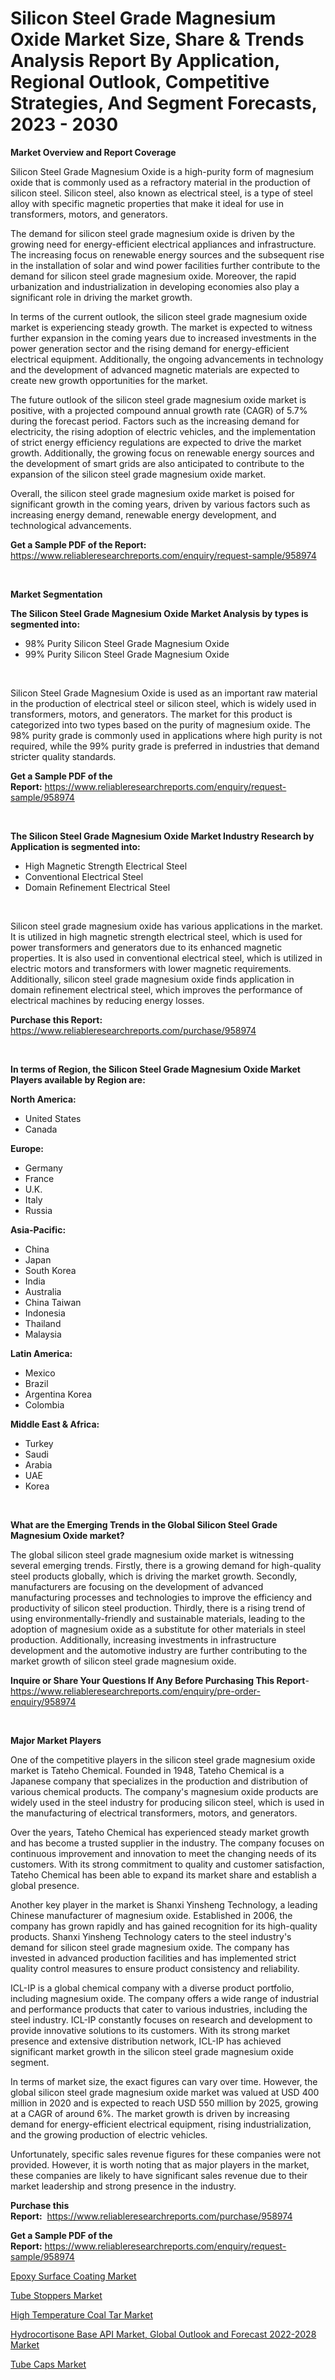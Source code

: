 <p><h1>Silicon Steel Grade Magnesium Oxide Market Size, Share & Trends Analysis Report By Application, Regional Outlook, Competitive Strategies, And Segment Forecasts, 2023 - 2030</h1></p><p><strong>Market Overview and Report Coverage</strong></p>
<p><p>Silicon Steel Grade Magnesium Oxide is a high-purity form of magnesium oxide that is commonly used as a refractory material in the production of silicon steel. Silicon steel, also known as electrical steel, is a type of steel alloy with specific magnetic properties that make it ideal for use in transformers, motors, and generators.</p><p>The demand for silicon steel grade magnesium oxide is driven by the growing need for energy-efficient electrical appliances and infrastructure. The increasing focus on renewable energy sources and the subsequent rise in the installation of solar and wind power facilities further contribute to the demand for silicon steel grade magnesium oxide. Moreover, the rapid urbanization and industrialization in developing economies also play a significant role in driving the market growth.</p><p>In terms of the current outlook, the silicon steel grade magnesium oxide market is experiencing steady growth. The market is expected to witness further expansion in the coming years due to increased investments in the power generation sector and the rising demand for energy-efficient electrical equipment. Additionally, the ongoing advancements in technology and the development of advanced magnetic materials are expected to create new growth opportunities for the market.</p><p>The future outlook of the silicon steel grade magnesium oxide market is positive, with a projected compound annual growth rate (CAGR) of 5.7% during the forecast period. Factors such as the increasing demand for electricity, the rising adoption of electric vehicles, and the implementation of strict energy efficiency regulations are expected to drive the market growth. Additionally, the growing focus on renewable energy sources and the development of smart grids are also anticipated to contribute to the expansion of the silicon steel grade magnesium oxide market.</p><p>Overall, the silicon steel grade magnesium oxide market is poised for significant growth in the coming years, driven by various factors such as increasing energy demand, renewable energy development, and technological advancements.</p></p>
<p><strong>Get a Sample PDF of the Report:</strong> <a href="https://www.reliableresearchreports.com/enquiry/request-sample/958974">https://www.reliableresearchreports.com/enquiry/request-sample/958974</a></p>
<p>&nbsp;</p>
<p><strong>Market Segmentation</strong></p>
<p><strong>The Silicon Steel Grade Magnesium Oxide Market Analysis by types is segmented into:</strong></p>
<p><ul><li>98% Purity Silicon Steel Grade Magnesium Oxide</li><li>99% Purity Silicon Steel Grade Magnesium Oxide</li></ul></p>
<p>&nbsp;</p>
<p><p>Silicon Steel Grade Magnesium Oxide is used as an important raw material in the production of electrical steel or silicon steel, which is widely used in transformers, motors, and generators. The market for this product is categorized into two types based on the purity of magnesium oxide. The 98% purity grade is commonly used in applications where high purity is not required, while the 99% purity grade is preferred in industries that demand stricter quality standards.</p></p>
<p><strong>Get a Sample PDF of the Report:</strong>&nbsp;<a href="https://www.reliableresearchreports.com/enquiry/request-sample/958974">https://www.reliableresearchreports.com/enquiry/request-sample/958974</a></p>
<p>&nbsp;</p>
<p><strong>The Silicon Steel Grade Magnesium Oxide Market Industry Research by Application is segmented into:</strong></p>
<p><ul><li>High Magnetic Strength Electrical Steel</li><li>Conventional Electrical Steel</li><li>Domain Refinement Electrical Steel</li></ul></p>
<p>&nbsp;</p>
<p><p>Silicon steel grade magnesium oxide has various applications in the market. It is utilized in high magnetic strength electrical steel, which is used for power transformers and generators due to its enhanced magnetic properties. It is also used in conventional electrical steel, which is utilized in electric motors and transformers with lower magnetic requirements. Additionally, silicon steel grade magnesium oxide finds application in domain refinement electrical steel, which improves the performance of electrical machines by reducing energy losses.</p></p>
<p><strong>Purchase this Report:</strong>&nbsp; <a href="https://www.reliableresearchreports.com/purchase/958974">https://www.reliableresearchreports.com/purchase/958974</a></p>
<p>&nbsp;</p>
<p><strong>In terms of Region, the Silicon Steel Grade Magnesium Oxide Market Players available by Region are:</strong></p>
<p>
    <p> <strong> North America: </strong>
        <ul>
            <li>United States</li>
            <li>Canada</li>
        </ul>
        </p> 
    <p> <strong> Europe: </strong>
        <ul>
            <li>Germany</li>
            <li>France</li>
            <li>U.K.</li>
            <li>Italy</li>
            <li>Russia</li>
        </ul>
        </p> 
    <p> <strong> Asia-Pacific: </strong>
        <ul>
            <li>China</li>
            <li>Japan</li>
            <li>South Korea</li>
            <li>India</li>
            <li>Australia</li>
            <li>China Taiwan</li>
            <li>Indonesia</li>
            <li>Thailand</li>
            <li>Malaysia</li>
        </ul>
        </p> 
    <p> <strong> Latin America: </strong>
        <ul>
            <li>Mexico</li>
            <li>Brazil</li>
            <li>Argentina Korea</li>
            <li>Colombia</li>
        </ul>
        </p> 
    <p> <strong> Middle East & Africa: </strong>
        <ul>
            <li>Turkey</li>
            <li>Saudi</li>
            <li>Arabia</li>
            <li>UAE</li>
            <li>Korea</li>
        </ul>
    </p>
    </p>
<p>&nbsp;</p>
<p><strong>What are the Emerging Trends in the Global Silicon Steel Grade Magnesium Oxide market?</strong></p>
<p><p>The global silicon steel grade magnesium oxide market is witnessing several emerging trends. Firstly, there is a growing demand for high-quality steel products globally, which is driving the market growth. Secondly, manufacturers are focusing on the development of advanced manufacturing processes and technologies to improve the efficiency and productivity of silicon steel production. Thirdly, there is a rising trend of using environmentally-friendly and sustainable materials, leading to the adoption of magnesium oxide as a substitute for other materials in steel production. Additionally, increasing investments in infrastructure development and the automotive industry are further contributing to the market growth of silicon steel grade magnesium oxide.</p></p>
<p><strong>Inquire or Share Your Questions If Any Before Purchasing This Report</strong>- <a href="https://www.reliableresearchreports.com/enquiry/pre-order-enquiry/958974">https://www.reliableresearchreports.com/enquiry/pre-order-enquiry/958974</a></p>
<p>&nbsp;</p>
<p><strong>Major Market Players</strong></p>
<p><p>One of the competitive players in the silicon steel grade magnesium oxide market is Tateho Chemical. Founded in 1948, Tateho Chemical is a Japanese company that specializes in the production and distribution of various chemical products. The company's magnesium oxide products are widely used in the steel industry for producing silicon steel, which is used in the manufacturing of electrical transformers, motors, and generators.</p><p>Over the years, Tateho Chemical has experienced steady market growth and has become a trusted supplier in the industry. The company focuses on continuous improvement and innovation to meet the changing needs of its customers. With its strong commitment to quality and customer satisfaction, Tateho Chemical has been able to expand its market share and establish a global presence.</p><p>Another key player in the market is Shanxi Yinsheng Technology, a leading Chinese manufacturer of magnesium oxide. Established in 2006, the company has grown rapidly and has gained recognition for its high-quality products. Shanxi Yinsheng Technology caters to the steel industry's demand for silicon steel grade magnesium oxide. The company has invested in advanced production facilities and has implemented strict quality control measures to ensure product consistency and reliability.</p><p>ICL-IP is a global chemical company with a diverse product portfolio, including magnesium oxide. The company offers a wide range of industrial and performance products that cater to various industries, including the steel industry. ICL-IP constantly focuses on research and development to provide innovative solutions to its customers. With its strong market presence and extensive distribution network, ICL-IP has achieved significant market growth in the silicon steel grade magnesium oxide segment.</p><p>In terms of market size, the exact figures can vary over time. However, the global silicon steel grade magnesium oxide market was valued at USD 400 million in 2020 and is expected to reach USD 550 million by 2025, growing at a CAGR of around 6%. The market growth is driven by increasing demand for energy-efficient electrical equipment, rising industrialization, and the growing production of electric vehicles.</p><p>Unfortunately, specific sales revenue figures for these companies were not provided. However, it is worth noting that as major players in the market, these companies are likely to have significant sales revenue due to their market leadership and strong presence in the industry.</p></p>
<p><strong>Purchase this Report:</strong>&nbsp;&nbsp;<a href="https://www.reliableresearchreports.com/purchase/958974">https://www.reliableresearchreports.com/purchase/958974</a></p>
<p></p>
<p><strong>Get a Sample PDF of the Report:</strong>&nbsp;<a href="https://www.reliableresearchreports.com/enquiry/request-sample/958974">https://www.reliableresearchreports.com/enquiry/request-sample/958974</a></p>
<p><p><a href="https://medium.com/@robinrathi2023/epoxy-surface-coating-market-size-growth-forecast-2023-2030-66781db95e71">Epoxy Surface Coating Market</a></p><p><a href="https://www.reportprime.com/tube-stoppers-r8430">Tube Stoppers Market</a></p><p><a href="https://www.linkedin.com/pulse/high-temperature-coal-tar-market-research-report-provides-0ysge/">High Temperature Coal Tar Market</a></p><p><a href="https://issuu.com/reportprime-2/docs/hydrocortisone-base-api-market-global-outlook-and-?fr=xKAE9_zU1NQ">Hydrocortisone Base API Market, Global Outlook and Forecast 2022-2028 Market</a></p><p><a href="https://www.reportprime.com/tube-caps-r8432">Tube Caps Market</a></p></p>